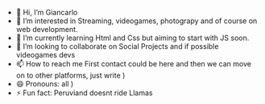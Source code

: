 - 👋 Hi, I’m Giancarlo
- 👀 I’m interested in Streaming, videogames, photograpy and of course on web development.
- 🌱 I’m currently learning Html and Css but aiming to start with JS soon.
- 💞️ I’m looking to collaborate on Social Projects and if possible videogames devs
- 📫 How to reach me First contact could be here and then we can move on to other platforms, just write ) 
- 😄 Pronouns: all )
- ⚡ Fun fact: Peruviand doesnt ride Llamas

<!---
Fonchosama/Fonchosama is a ✨ special ✨ repository because its `README.md` (this file) appears on your GitHub profile.
You can click the Preview link to take a look at your changes.
--->
